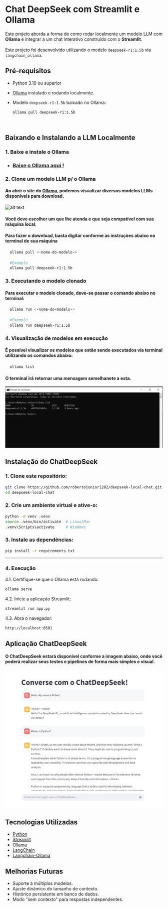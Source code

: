 # Chat DeepSeek com Streamlit e Ollama
Este projeto aborda a forma de como rodar localmente um modelo LLM com **Ollama** e integrar a um chat interativo construido com o **Streamlit**.<br><br>
Este projeto foi desenvolvido utilizando o modelo `deepseek-r1:1.5b` via `langchain_ollama`.

## Pré-requisitos

- Python 3.10 ou superior
- [Ollama](https://ollama.com/download) instalado e rodando localmente.
- Modelo `deepseek-r1:1.5b` baixado no Ollama:

  ```bash
  ollama pull deepseek-r1:1.5b
<br>

## Baixando e Instalando a LLM Localmente
### 1. Baixe e instale o Ollama
- ### [Baixe o Ollama aqui !](https://ollama.com/download)

### 2. Clone um modelo LLM p/ o Ollama
#### Ao abrir o site do [Ollama](https://ollama.com/download), podemos visualizar diversos modelos LLMs disponíveis para download. 
![alt text](img/image2.png)
#### Você deve escolher um que lhe atenda e que seja compatível com sua máquina local.
#### Para fazer o download, basta digitar conforme as instruções abaixo no terminal de sua máquina
```bash
  ollama pull <-nome-do-modelo->
  
  #Exemplo
  ollama pull deepseek-r1:1.5b
```
### 3. Executando o modelo clonado
#### Para executar o modelo clonado, deve-se passar o comando abaixo no terminal:
```bash
  ollama run <-nome-do-modelo->
  
  #Exemplo
  ollama run deepseek-r1:1.5b
```

### 4. Visualização de modelos em execução
#### É possível visualizar os modelos que estão sendo executados via terminal utilizando os comandos abaixo:
```bash
  ollama list
```
#### O terminal irá retornar uma mensagem semelhanete a esta.
![alt text](img/image.png)
<br>

## Instalação do ChatDeepSeek

### 1. Clone este repositório:
```bash
git clone https://github.com/robertojunior1202/deepseek-local-chat.git
cd deepseek-local-chat
```
### 2. Crie um ambiente virtual e ative-o:
```bash
python -m venv .venv
source .venv/bin/activate  # Linux/Mac
.venv\Scripts\activate     # Windows
```
### 3. Instale as dependências:
```bash
pip install -r requirements.txt
```

---

### 4. **Execução**

4.1. Certifique-se que o Ollama está rodando:
   ```bash
   ollama serve
```
4.2. Inicie a aplicação Streamlit:
   ```bash
   streamlit run app.py
```
4.3. Abra o navegador:
   ```bash
   http://localhost:8501
```

## Aplicação ChatDeepSeek
#### O ChatDeepSeek estará disponível conforme a imagem abaixo, onde você poderá realizar seus testes e pipelines de forma mais simples e visual.
![alt text](img/image3.png)

## Tecnologias Utilizadas

- [Python](https://www.python.org/)
- [Streamlit](https://streamlit.io/)
- [Ollama](https://ollama.com/)
- [LangChain](https://www.langchain.com/)
- [Langchain-Ollama](https://python.langchain.com/docs/integrations/llms/ollama)


## Melhorias Futuras

- Suporte a múltiplos modelos.
- Ajuste dinâmico do tamanho de contexto.
- Histórico persistente em banco de dados.
- Modo "sem contexto" para respostas independentes.
